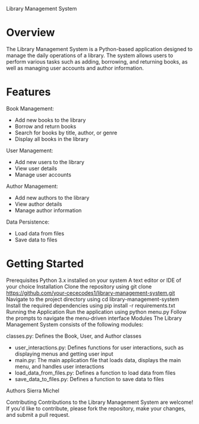 Library Management System
# Overview
The Library Management System is a Python-based application designed to manage the daily operations of a library. The system allows users to perform various tasks such as adding, borrowing, and returning books, as well as managing user accounts and author information.

# Features
Book Management:
- Add new books to the library
- Borrow and return books
- Search for books by title, author, or genre
- Display all books in the library

User Management:
- Add new users to the library
- View user details
- Manage user accounts

Author Management:
- Add new authors to the library
- View author details
- Manage author information

Data Persistence:
- Load data from files
- Save data to files

# Getting Started

Prerequisites
Python 3.x installed on your system
A text editor or IDE of your choice
Installation
Clone the repository using git clone https://github.com/your-cececodes1/library-management-system.git
Navigate to the project directory using cd library-management-system
Install the required dependencies using pip install -r requirements.txt
Running the Application
Run the application using python menu.py
Follow the prompts to navigate the menu-driven interface
Modules
The Library Management System consists of the following modules:

classes.py: Defines the Book, User, and Author classes
- user_interactions.py: Defines functions for user interactions, such as displaying menus and getting user input
- main.py: The main application file that loads data, displays the main menu, and handles user interactions
- load_data_from_files.py: Defines a function to load data from files
- save_data_to_files.py: Defines a function to save data to files


Authors
Sierra Michel 


Contributing
Contributions to the Library Management System are welcome! If you'd like to contribute, please fork the repository, make your changes, and submit a pull request.
